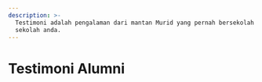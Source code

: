 ```yaml
---
description: >-
  Testimoni adalah pengalaman dari mantan Murid yang pernah bersekolah di
  sekolah anda.
---
```


# Testimoni Alumni

